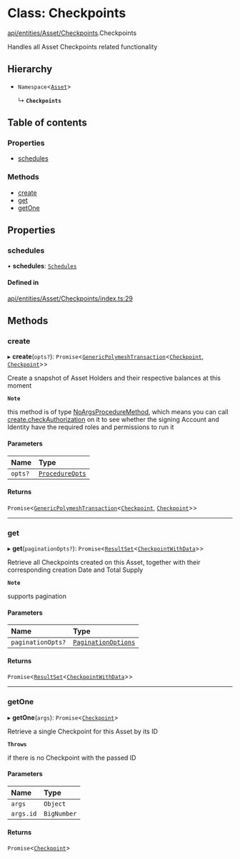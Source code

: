# Class: Checkpoints

[api/entities/Asset/Checkpoints](../wiki/api.entities.Asset.Checkpoints).Checkpoints

Handles all Asset Checkpoints related functionality

## Hierarchy

- `Namespace`<[`Asset`](../wiki/api.entities.Asset.Asset)\>

  ↳ **`Checkpoints`**

## Table of contents

### Properties

- [schedules](../wiki/api.entities.Asset.Checkpoints.Checkpoints#schedules)

### Methods

- [create](../wiki/api.entities.Asset.Checkpoints.Checkpoints#create)
- [get](../wiki/api.entities.Asset.Checkpoints.Checkpoints#get)
- [getOne](../wiki/api.entities.Asset.Checkpoints.Checkpoints#getone)

## Properties

### schedules

• **schedules**: [`Schedules`](../wiki/api.entities.Asset.Checkpoints.Schedules.Schedules)

#### Defined in

[api/entities/Asset/Checkpoints/index.ts:29](https://github.com/PolymeshAssociation/polymesh-sdk/blob/95e180d2/src/api/entities/Asset/Checkpoints/index.ts#L29)

## Methods

### create

▸ **create**(`opts?`): `Promise`<[`GenericPolymeshTransaction`](../wiki/types#genericpolymeshtransaction)<[`Checkpoint`](../wiki/api.entities.Checkpoint.Checkpoint), [`Checkpoint`](../wiki/api.entities.Checkpoint.Checkpoint)\>\>

Create a snapshot of Asset Holders and their respective balances at this moment

**`Note`**

 this method is of type [NoArgsProcedureMethod](../wiki/types.NoArgsProcedureMethod), which means you can call [create.checkAuthorization](../wiki/types.NoArgsProcedureMethod#checkauthorization)
  on it to see whether the signing Account and Identity have the required roles and permissions to run it

#### Parameters

| Name | Type |
| :------ | :------ |
| `opts?` | [`ProcedureOpts`](../wiki/types.ProcedureOpts) |

#### Returns

`Promise`<[`GenericPolymeshTransaction`](../wiki/types#genericpolymeshtransaction)<[`Checkpoint`](../wiki/api.entities.Checkpoint.Checkpoint), [`Checkpoint`](../wiki/api.entities.Checkpoint.Checkpoint)\>\>

___

### get

▸ **get**(`paginationOpts?`): `Promise`<[`ResultSet`](../wiki/types.ResultSet)<[`CheckpointWithData`](../wiki/types.CheckpointWithData)\>\>

Retrieve all Checkpoints created on this Asset, together with their corresponding creation Date and Total Supply

**`Note`**

 supports pagination

#### Parameters

| Name | Type |
| :------ | :------ |
| `paginationOpts?` | [`PaginationOptions`](../wiki/types.PaginationOptions) |

#### Returns

`Promise`<[`ResultSet`](../wiki/types.ResultSet)<[`CheckpointWithData`](../wiki/types.CheckpointWithData)\>\>

___

### getOne

▸ **getOne**(`args`): `Promise`<[`Checkpoint`](../wiki/api.entities.Checkpoint.Checkpoint)\>

Retrieve a single Checkpoint for this Asset by its ID

**`Throws`**

 if there is no Checkpoint with the passed ID

#### Parameters

| Name | Type |
| :------ | :------ |
| `args` | `Object` |
| `args.id` | `BigNumber` |

#### Returns

`Promise`<[`Checkpoint`](../wiki/api.entities.Checkpoint.Checkpoint)\>
